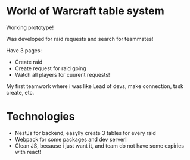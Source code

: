 # World of Warcraft table system 

Working prototype! 

Was developed for raid requests and search for teammates! 

Have 3 pages:

+ Create raid 
+ Create request for raid going 
+ Watch all players for cuurent requests!

My first teamwork where i was like Lead of devs, make connection, task create, etc.

# Technologies 

+ NestJs for backend, easylly create 3 tables for every raid
+ Webpack for some packages and dev server! 
+ Clean JS, because i just want it, and team do not have some expiries with react! 
